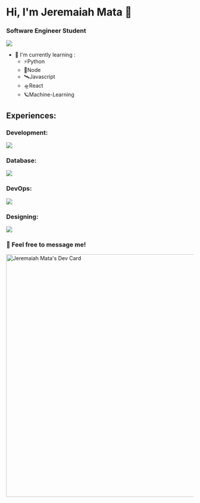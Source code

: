 <h1 align="left">Hi, I'm Jeremaiah Mata 👋</h1>
<h3 align="left"> Software Engineer Student </h3>

![](https://komarev.com/ghpvc/?username=jeremaiiiahmata&style=flat-square&color=blueviolet)

<ul>
  <li>🌱 I'm currently learning :
    <ul>
      <li>⚡Python</li>
      <li>🚀Node</li>
      <li>🛰Javascript</li>
      <li>🛸React</li>
      <li>🪐Machine-Learning</li>
    </ul>
    </li>
</ul>


<h2 align="left">Experiences:</h2>

<h3 align="left">Development:</h3>
  <p align="left">
  <img src="https://skillicons.dev/icons?i=html,css,js,cpp,py,java,kotlin,nodejs,git,apollo,graphql,react alt="Languages Learned">
</p>

<h3 align="left">Database:</h3>
  <p align="left">
  <img src="https://skillicons.dev/icons?i=mysql,mongodb,firebase alt="Database">
</p>

<h3 align="left">DevOps:</h3>
  <p align="left">
  <img src="https://skillicons.dev/icons?i=jenkins,docker,kubernetes alt="DevOps">
</p>

<h3 align="left">Designing:</h3>
  <p align="left">
  <img src="https://skillicons.dev/icons?i=ps,ae,pr,figma alt="Designing">
</p>

<h3>💬 Feel free to message me!</h3>

<a href="https://app.daily.dev/jeremaiahmata">
  <img src="https://api.daily.dev/devcards/v2/Thcuofdk6AeUXMv50Pp8V.png?type=wide&r=acv" width="652" alt="Jeremaiah Mata's Dev Card"/>
</a>

<!--
**jeremaiiiahmata/jeremaiiiahmata** is a ✨ _special_ ✨ repository because its `README.md` (this file) appears on your GitHub profile.

Here are some ideas to get you started:

- 🔭 I’m currently working on ...
- 🌱 I’m currently learning ...
- 👯 I’m looking to collaborate on ...
- 🤔 I’m looking for help with ...
- 💬 Ask me about ...
- 📫 How to reach me: ...
- 😄 Pronouns: ...
- ⚡ Fun fact: ...
-->

